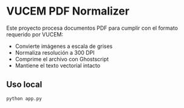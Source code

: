 # VUCEM PDF Normalizer

Este proyecto procesa documentos PDF para cumplir con el formato requerido por VUCEM:

- Convierte imágenes a escala de grises
- Normaliza resolución a 300 DPI
- Comprime el archivo con Ghostscript
- Mantiene el texto vectorial intacto

## Uso local

```bash
python app.py
